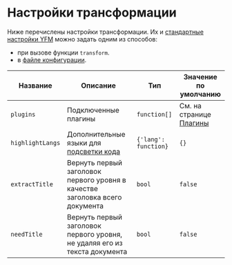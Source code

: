 # Настройки трансформации

Ниже перечислены настройки трансформации. Их и [стандартные настройки YFM](../../settings.md) можно задать одним из способов:
* при вызове функции `transform`.
* в [файле конфигурации](../../project/config.md).

Название | Описание | Тип | Значение по умолчанию
--- | --- | --- | ---
`plugins` | Подключенные плагины | `function[]` | См. на странице [Плагины](../../plugins/index.md)
`highlightLangs` | Дополнительные языки для [подсветки кода](highlight.md) |  `{'lang': function}` | `{}`
`extractTitle` | Вернуть первый заголовок первого уровня в качестве заголовка всего документа | `bool` | `false`
`needTitle` | Вернуть первый заголовок первого уровня, не удаляя его из текста документа | `bool` | `false`
